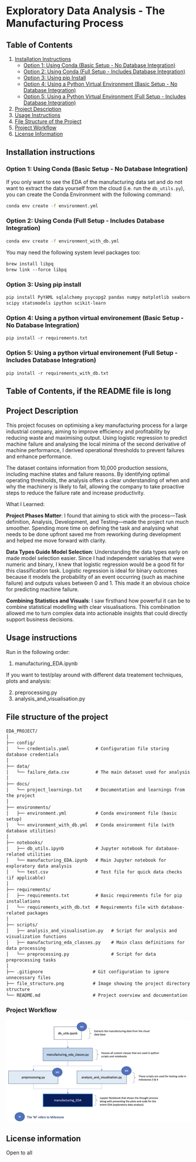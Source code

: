# Exploratory Data Analysis - The Manufacturing Process

## Table of Contents
1. [Installation Instructions](#installation-instructions)
   - [Option 1: Using Conda (Basic Setup - No Database Integration)](#option-1-using-conda-basic-setup---no-database-integration)
   - [Option 2: Using Conda (Full Setup - Includes Database Integration)](#option-2-using-conda-full-setup---includes-database-integration)
   - [Option 3: Using pip Install](#option-3-using-pip-install)
   - [Option 4: Using a Python Virtual Environment (Basic Setup - No Database Integration)](#option-4-using-a-python-virtual-environment-basic-setup---no-database-integration)
   - [Option 5: Using a Python Virtual Environment (Full Setup - Includes Database Integration)](#option-5-using-a-python-virtual-environment-full-setup---includes-database-integration)
2. [Project Description](#project-description)
3. [Usage Instructions](#usage-instructions)
4. [File Structure of the Project](#file-structure-of-the-project)
5. [Project Workflow](#project-workflow)
6. [License Information](#license-information)


## Installation instructions
### Option 1: Using Conda (Basic Setup - No Database Integration)

If you only want to see the EDA of the manufacturing data set and do not want to extract the data yourself from the cloud (i.e. run the `db_utils.py`), you can create the Conda Environment with the following command:

```bash
conda env create -f environment.yml
```
### Option 2: Using Conda (Full Setup - Includes Database Integration)

```bash
conda env create -f environment_with_db.yml
```
You may need the following system level packages too:

```
brew install libpq
brew link --force libpq
```
### Option 3: Using pip install 

```
pip install PyYAML sqlalchemy psycopg2 pandas numpy matplotlib seaborn scipy statsmodels ipython scikit-learn
```
### Option 4: Using a python virtual environement (Basic Setup - No Database Integration)

```
pip install -r requirements.txt
```

### Option 5: Using a python virtual environement (Full Setup - Includes Database Integration)

```
pip install -r requirements_with_db.txt
```

## Table of Contents, if the README file is long

## Project Description

This project focuses on optimising a key manufacturing process for a large industrial company, aiming to improve efficiency and profitability by reducing waste and maximising output. Using logistic regression to predict machine failure and analysing the local minima of the second derivative of machine performance, I derived operational thresholds to prevent failures and enhance performance.

The dataset contains information from 10,000 production sessions, including machine states and failure reasons. By identifying optimal operating thresholds, the analysis offers a clear understanding of when and why the machinery is likely to fail, allowing the company to take proactive steps to reduce the failure rate and increase productivity.

 What I Learned:

**Project Phases Matter**: I found that aiming to stick with the process—Task definition, Analysis, Development, and Testing—made the project run much smoother. Spending more time on defining the task and analysing what needs to be done upfront saved me from reworking during development and helped me move forward with clarity.

**Data Types Guide Model Selection**: Understanding the data types early on made model selection easier. Since I had independent variables that were numeric and binary, I knew that logistic regression would be a good fit for this classification task. Logistic regression is ideal for binary outcomes because it models the probability of an event occurring (such as machine failure) and outputs values between 0 and 1. This made it an obvious choice for predicting machine failure.

**Combining Statistics and Visuals**: I saw firsthand how powerful it can be to combine statistical modelling with clear visualisations. This combination allowed me to turn complex data into actionable insights that could directly support business decisions.

## Usage instructions

Run in the following order:
1. manufacturing_EDA.ipynb

If you want to test/play around with different data treatement techniques, plots and analysis:

2. preprocessing.py
3. analysis_and_visualisation.py


## File structure of the project

```
EDA_PROJECT/
│
├── config/
│   └── credentials.yaml          # Configuration file storing database credentials
│
├── data/
│   └── failure_data.csv          # The main dataset used for analysis
│
├── docs/
│   └── project_learnings.txt     # Documentation and learnings from the project
│
├── environments/
│   ├── environment.yml           # Conda environment file (basic setup)
│   └── environment_with_db.yml   # Conda environment file (with database utilities)
│
├── notebooks/
│   ├── db_utils.ipynb            # Jupyter notebook for database-related utilities
│   └── manufacturing_EDA.ipynb   # Main Jupyter notebook for exploratory data analysis
│   └── test.csv                  # Test file for quick data checks (if applicable)
│
├── requirements/
│   ├── requirements.txt          # Basic requirements file for pip installations
│   └── requirements_with_db.txt  # Requirements file with database-related packages
│
├── scripts/
│   ├── analysis_and_visualisation.py   # Script for analysis and visualization functions
│   ├── manufacturing_eda_classes.py    # Main class definitions for data processing
│   └── preprocessing.py                # Script for data preprocessing tasks
│
├── .gitignore                   # Git configuration to ignore unnecessary files
├── file_structure.png           # Image showing the project directory structure
└── README.md                    # Project overview and documentation

```

### Project Workflow
![alt text](<file_structure.png>)

## License information
Open to all 

